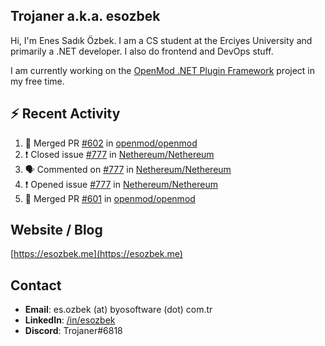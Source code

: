 ##  Trojaner a.k.a. esozbek
Hi, I'm Enes Sadık Özbek. I am a CS student at the Erciyes University and primarily a .NET developer. I also do frontend and DevOps stuff.

I am currently working on the [OpenMod .NET Plugin Framework](https://github.com/openmod/openmod) project in my free time. 

## :zap: Recent Activity

<!--START_SECTION:activity-->
1. 🎉 Merged PR [#602](https://github.com/openmod/openmod/pull/602) in [openmod/openmod](https://github.com/openmod/openmod)
2. ❗️ Closed issue [#777](https://github.com/Nethereum/Nethereum/issues/777) in [Nethereum/Nethereum](https://github.com/Nethereum/Nethereum)
3. 🗣 Commented on [#777](https://github.com/Nethereum/Nethereum/issues/777) in [Nethereum/Nethereum](https://github.com/Nethereum/Nethereum)
4. ❗️ Opened issue [#777](https://github.com/Nethereum/Nethereum/issues/777) in [Nethereum/Nethereum](https://github.com/Nethereum/Nethereum)
5. 🎉 Merged PR [#601](https://github.com/openmod/openmod/pull/601) in [openmod/openmod](https://github.com/openmod/openmod)
<!--END_SECTION:activity-->

## Website / Blog
[https://esozbek.me](https://esozbek.me)

## Contact
- **Email**: es.ozbek (at) byosoftware (dot) com.tr
- **LinkedIn**: [/in/esozbek](https://linkedin.com/in/esozbek)
- **Discord**: Trojaner#6818
